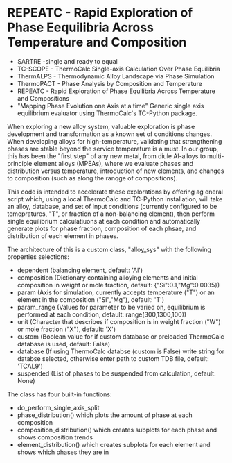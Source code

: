 # REPEATC - Rapid Exploration of Phase Eequilibria Across Temperature and Composition
- SARTRE -single and ready to equal
- TC-SCOPE - ThermoCalc Single-axis Calculation Over Phase Equilibria
- ThermALPS - Thermodynamic Alloy Landscape via Phase Simulation
- ThermoPACT - Phase Analysis by Composition and Temperature
- REPEATC - Rapid Exploration of Phase Equilibria Across Temperature and Compositions
- "Mapping Phase Evolution one Axis at a time"
Generic single axis equilibrium evaluator using ThermoCalc's TC-Python package.

When exploring a new alloy system, valuable exploration is phase development and transformation as a known set of conditions changes. When developing alloys for high-temperature, validating that strengthening phases are stable beyond the service temperature is a must. In our group, this has been the "first step" of any new metal, from diule Al-alloys to multi-principle element alloys (MPEAs), where we evaluate phases and distribution versus temperature, introduction of new elements, and changes to composition (such as along the ranqge of compositions).

This code is intended to accelerate these explorations by offering ag eneral script which, using a local ThermoCalc and TC-Python installation, will take an alloy, database, and set of input conditions (currently configured to be temepratures, "T", or fraction of a non-balancing element), then perform single equilibrium calculatiuons at each condition and automatically generate plots for phase fraction, composition of each phsae, and distribution of each element in phases.

The architecture of this is a custom class, "alloy_sys" with the following properties selections:
- dependent (balancing element, default: 'Al')
- composition (Dictionary containing alloying elements and initial composition in weight or mole fraction, default: {"Si":0.1,"Mg":0.0035})
- param (Axis for simulation, currently accepts temperature ("T") or an element in the composition ("Si","Mg"), default: 'T')
- param_range (Values for parameter to be varied on, equilibrium is performed at each condition, default: range(300,1300,100))
- unit (Character that describes if composition is in weight fraction ("W") or mole fraction ("X"), default: 'X')
- custom (Boolean value for if custom database or preloaded ThermoCalc database is used, default: False)
- database (If using ThermoCalc databse (custom is False) write string for databse selected, otherwise enter path to custom TDB file, default: 'TCAL9')
- suspended (List of phases to be suspended from calculation, default: None)

The class has four built-in functions:
- do_perform_single_axis_split
- phase_distribution() which plots the amount of phase at each composition
- composition_distribution() which creates subplots for each phase and shows composition trends
- element_distribution() which creates subplots for each element and shows which phases they are in
